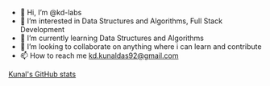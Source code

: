 - 👋 Hi, I’m @kd-labs
- 👀 I’m interested in Data Structures and Algorithms, Full Stack Development
- 🌱 I’m currently learning Data Structures and Algorithms
- 💞️ I’m looking to collaborate on anything where i can learn and contribute
- 📫 How to reach me kd.kunaldas92@gmail.com

[Kunal's GitHub stats](https://github-readme-stats.vercel.app/api?username=kd-labs&show_icons=true)

<!---
kd-labs/kd-labs is a ✨ special ✨ repository because its `README.md` (this file) appears on your GitHub profile.
You can click the Preview link to take a look at your changes.
--->
